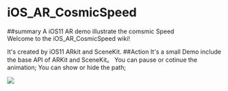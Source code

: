 # iOS_AR_CosmicSpeed
##summary
A iOS11 AR demo illustrate  the comsmic Speed  
Welcome to the iOS_AR_CosmicSpeed wiki!

It's created by iOS11 ARkit and SceneKit.
##Action
It's a small Demo include the base API of ARKit and SceneKit。 You can pause or cotinue the animation; You can show or hide the path; 

 ![](http://7u2iwm.com1.z0.glb.clouddn.com/iOS_AR1.jpg)


